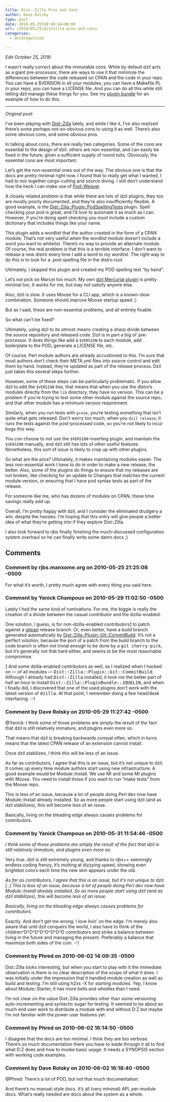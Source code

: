 ```yaml
---
title: Dist::Zilla Pros and Cons
author: Dave Rolsky
type: post
date: 2010-05-25T20:49:14+00:00
url: /2010/05/25/distzilla-pros-and-cons/
categories:
  - Uncategorized

---
```

_Edit October 25, 2018:_

I wasn&#8217;t really correct about the immutable cons. While by default dzil acts as a giant pre-processor, there are ways to use it that minimize the differences between the code released on CPAN and the code in your repo. You can have a $VERSION in all your modules, you can have a Makefile.PL in your repo, you can have a LICENSE file. And you can do all this while still letting dzil manage these things for you. See my [plugin bundle][1] for an example of how to do this.

* * *

_Original post:_

I&#8217;ve been playing with [Dist::Zilla][2] lately, and while I like it, I&#8217;ve also realized there&#8217;s some perhaps not-so-obvious cons to using it as well. There&#8217;s also some obvious cons, and some obvious pros.

In talking about cons, there are really two categories. Some of the cons are essential to the design of dzil. others are non-essential, and can easily be fixed in the future, given a sufficient supply of round tuits. Obviously, the essential cons are most important.

Let&#8217;s get the non-essential ones out of the way. The obvious one is that the docs are pretty minimal right now. I found that to really get what I wanted, I had to mix together cargo-culting and source diving. I still don&#8217;t understand how the heck I can make use of [Pod::Weaver][3].

A closely related problem is that while there are lots of dzil plugins, they too are mostly poorly documented, and they&#8217;re also insufficiently flexible. A good example, is the [Dist::Zilla::Plugin::PodSpellingTests][4] plugin. Spell checking your pod is great, and I&#8217;d love to automate it as much as I can. However, if you&#8217;re doing spell checking you _must_ include a custom dictionary that includes things like your name.

This plugin adds a wordlist that the author created in the form of a CPAN module. That&#8217;s not very useful when the wordlist module doesn&#8217;t include a word you want to whitelist. There&#8217;s no way to provide an alternate module. Of course, the real problem is that this is a terrible interface. I don&#8217;t want to release a new distro every time I add a word to my wordlist. The right way to do this is to look for a .pod-spelling file in the distro root.

Ultimately, I skipped this plugin and created my POD spelling test &#8220;by hand&#8221;.

Let&#8217;s not pick on Marcel too much. My own [dzil Mercurial plugin][5] is pretty minimal too. It works for me, but may not satisfy anyone else.

Also, dzil is slow. It uses Moose for a CLI app, which is a known-slow combination. Someone should improve Moose startup speed ;)

But as I said, these are non-essential problems, and all entirely fixable.

So what can&#8217;t be fixed?

Ultimately, using dzil to its utmost means creating a sharp divide between the source repository and released code. Dzil is in part a big ol&#8217; pre-processor. It does things like add a `$VERSION` to each module, add boilerplate to the POD, generate a LICENSE file, etc.

Of course, Perl module authors are already accustomed to this. I&#8217;m sure that most authors don&#8217;t check their META.yml files into source control and edit them by hand. Instead, they&#8217;re updated as part of the release process. Dzil just takes this several steps further.

However, some of these steps can be particularly problematic. If you allow dzil to add the `$VERSION` line, that means that when you use the distro&#8217;s modules directly from the `lib` directory, they have no version. This can be a problem if you&#8217;re trying to test some other module against the source repo, and that other module has a minimum version requirement.

Similarly, when you run tests with `prove`, you&#8217;re testing something that isn&#8217;t quite what gets released. Don&#8217;t worry too much; when you `dzil release`, it runs the tests against the post-processed code, so you&#8217;re not likely to incur bugs this way.

You _can_ choose to not use the `$VERSION`-inserting plugin, and maintain the `$VERSION` manually, and dzil still has lots of other useful features. Nonetheless, this sort of issue is likely to crop up with other plugins.

So what are the pros? Ultimately, it makes maintaining modules easier. The less non-essential work I have to do in order to make a new release, the better. Also, some of the plugins do things to ensure that my releases are not broken, like checking for an update to Changes that matches the current module version, or ensuring that I have pod syntax tests as part of the release.

For someone like me, who has dozens of modules on CPAN, these time savings really add up.

Overall, I&#8217;m pretty happy with dzil, and I consider the eliminated drudgery a win, despite the hassles. I&#8217;m hoping that this entry will give people a better idea of what they&#8217;re getting into if they explore Dist::Zilla.

I also look forward to rjbs finally finishing the much-discussed configuration system overhaul so he can finally write some damn docs ;)

 [1]: https://metacpan.org/release/Dist-Zilla-PluginBundle-DROLSKY
 [2]: http://dzil.org
 [3]: http://search.cpan.org/dist/Pod-Weaver
 [4]: http://search.cpan.org/dist/Dist-Zilla-Plugin-PodSpellingTests
 [5]: http://search.cpan.org/dist/Dist-Zilla-Plugin-Mercurial

## Comments

### Comment by rjbs.manxome.org on 2010-05-25 21:25:08 -0500
For what it&#8217;s worth, I pretty much agree with every thing you said here.

### Comment by Yanick Champoux on 2010-05-29 11:02:50 -0500
Lately I had the same kind of ruminations. For me, the biggie is really the creation of a divide between the casual contributor and the dzilla-enabled.

One solution, I guess, is for non-dzilla-enabled contributors[1] to patch against a <a href="http://www.github.com/gitpan" rel="nofollow">gitpan</a> release branch. Or, even better, have a build branch generated automatically by <a href="http://search.cpan.org/~jquelin/Dist-Zilla-Plugin-Git-1.101330/lib/Dist/Zilla/Plugin/Git/CommitBuild.pm" rel="nofollow">Dist::Zilla::Plugin::Git::CommitBuild</a>. It&#8217;s not a perfect solution, because the port of a patch from the build branch to the code branch is often not trivial enough to be done by a <tt>git cherry-pick</tt>, but it&#8217;s generally not that hard either, and seems to be the most reasonable compromise.

[1] And some dzilla-enabled contributors as well, as I realized when I hacked on &#8212; of all modules &#8212; <tt>Dist::Zilla::Plugin::Git::CommitBuild</tt>. Although I already had <tt>Dist::Zilla</tt> installed, it took me the better part of half an hour to install <tt>Dist::Zilla::PluginBundle::JQUELIN</tt>, and when I finally did, I discovered that one of the used plugins don&#8217;t work with the latest version of <tt>dzilla</tt>. At that point, I remember doing a few head/desk interfacing. :-)

### Comment by Dave Rolsky on 2010-05-29 11:27:42 -0500
@Yanick: I think some of those problems are simply the result of the fact that dzil is still relatively immature, and plugins even more so.

That means that dzil is breaking backwards compat often, which in turns means that the latest CPAN release of an extension cannot install.

Once dzil stabilizes, I think this will be less of an issue.

As far as contributors, I agree that this is an issue, but it&#8217;s not unique to dzil. It comes up every time module authors start using new infrastructure. A good example would be Module::Install. We use MI and some MI plugins with Moose. You need to install those if you want to run &#8220;make tests&#8221; from the Moose repo.

This is less of an issue, because a lot of people doing Perl dev now have Module::Install already installed. So as more people start using dzil (and as dzil stabilizes), this will become less of an issue.

Basically, living on the bleading edge always causes problems for contributors.

### Comment by Yanick Champoux on 2010-05-31 11:54:46 -0500
_I think some of those problems are simply the result of the fact that dzil is still relatively immature, and plugins even more so._

Very true. dzil is still extremely young, and thanks to rjbs++ seemingly endless coding frenzy, it&#8217;s molting at dizzying speed, showing even brightest colors each time the new skin appears under the old. 

_As far as contributors, I agree that this is an issue, but it&#8217;s not unique to dzil. [..] This is less of an issue, because a lot of people doing Perl dev now have Module::Install already installed. So as more people start using dzil (and as dzil stabilizes), this will become less of an issue._ 

_Basically, living on the bleading edge always causes problems for contributors._

Exactly. And don&#8217;t get me wrong: I love livin&#8217; on the edge. I&#8217;m merely also aware that until dzil conquers the world, I also have to think of the children^D^D^D^D^D^D^D^D contributors and strike a balance between living in the future and managing the present. Preferably a balance that maximize both sides of the coin. :-)

### Comment by Phred on 2010-06-02 14:09:35 -0500
Dist::Zilla looks interesting, but when you start to play with it the immediate observation is there is no clear description of the scope of what it does. I was initially under the impression that it handled module creation as well as build and testing. I&#8217;m still using h2xs -X for starting modules. Yep, I know about Module::Starter, it has more bells and whistles than I need.

I&#8217;m not clear on the value Dist::Zilla provides other than some versioning auto-incrementing and syntactic sugar for testing. It seemed to be about as much end user work to distribute a module with and without D:Z but maybe I&#8217;m not familiar with the power user features yet.

### Comment by Phred on 2010-06-02 16:14:50 -0500
I disagree that the docs are too minimal. I think they are too verbose. There&#8217;s so much documentation there you have to wade through it all to find what D:Z does and how to invoke basic usage. It needs a SYNOPSIS section with working code examples.

### Comment by Dave Rolsky on 2010-06-02 16:18:40 -0500
@Phred: There&#8217;s a lot of POD, but not that much documentation.

And there&#8217;s no manual-style docs. It&#8217;s all (very minimal) API, per-module docs. What&#8217;s really needed are docs about the system as a whole.